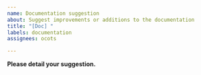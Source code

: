 ```yaml
---
name: Documentation suggestion
about: Suggest improvements or additions to the documentation
title: "[Doc] "
labels: documentation
assignees: ocots

---
```


**Please detail your suggestion.**
